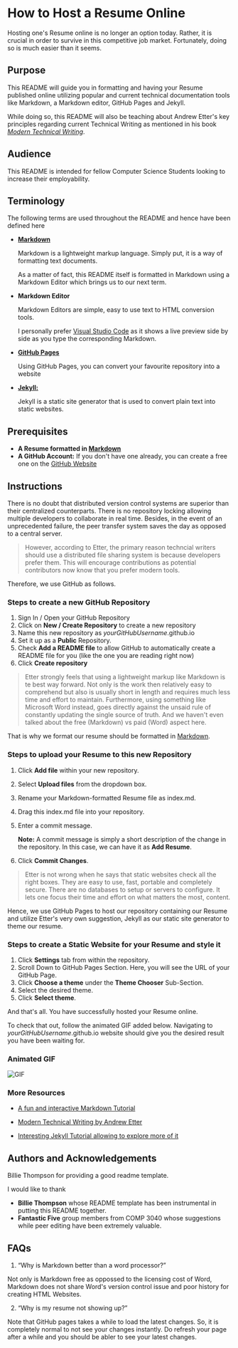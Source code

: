 # How to Host a Resume Online

Hosting one's Resume online is no longer an option today. Rather, it is crucial in order to survive in this competitive job market. Fortunately, doing so is much easier than it seems.

## Purpose

This README will guide you in formatting and having your Resume published online utilizing popular and current technical documentation tools like Markdown, a Markdown editor, GitHub Pages and Jekyll.

While doing so, this README will also be teaching about Andrew Etter's key principles regarding current Technical Writing as mentioned in his book [_Modern Technical Writing_](https://www.amazon.ca/Modern-Technical-Writing-Introduction-Documentation-ebook/dp/B01A2QL9SS/).

## Audience

This README is intended for fellow Computer Science Students looking to increase their employability.

## Terminology

The following terms are used throughout the README and hence have been defined here

- [**Markdown**](https://www.markdownguide.org/)

  Markdown is a lightweight markup language. Simply put, it is a way of formatting text documents.

  As a matter of fact, this README itself is formatted in Markdown using a Markdown Editor which brings us to our next term.

- **Markdown Editor**

  Markdown Editors are simple, easy to use text to HTML conversion tools.

  I personally prefer [Visual Studio Code](https://code.visualstudio.com/) as it shows a live preview side by side as you type the corresponding Markdown.

- [**GitHub Pages**](https://pages.github.com/)

  Using GitHub Pages, you can convert your favourite repository into a website

- [**Jekyll:**](https://jekyllrb.com/)

  Jekyll is a static site generator that is used to convert plain text into static websites.

## Prerequisites

- **A Resume formatted in [Markdown](https://www.markdownguide.org/)**
- **A GitHub Account:** If you don't have one already, you can create a free one on the [GitHub Website](https://github.com/join)

## Instructions

There is no doubt that distributed version control systems are superior than their centralized counterparts.
There is no repository locking allowing multiple developers to collaborate in real time. Besides, in the event of an unprecedented failure, the peer transfer system saves the day as opposed to a central server.

> However, according to Etter, the primary reason techncial writers should use a distributed file sharing system is because developers prefer them. This will encourage contributions as potential contributors now know that you prefer modern tools.

Therefore, we use GitHub as follows.

### Steps to create a new GitHub Repository

1. Sign In / Open your GitHub Repository
2. Click on **New / Create Repository** to create a new repository
3. Name this new repository as _yourGitHubUsername_.github.io
4. Set it up as a **Public** Repository.
5. Check **Add a README file** to allow GitHub to automatically create a README file for you (like the one you are reading right now)
6. Click **Create repository**

> Etter strongly feels that using a lightweight markup like Markdown is te best way forward. Not only is the work then relatively easy to comprehend but also is usually short in length and requires much less time and effort to maintain. Furthermore, using something like Microsoft Word instead, goes directly against the unsaid rule of constantly updating the single source of truth. And we haven't even talked about the free (Markdown) vs paid (Word) aspect here.

That is why we format our resume should be formatted in [Markdown](https://commonmark.org/help/).

### Steps to upload your Resume to this new Repository

1. Click **Add file** within your new repository.
2. Select **Upload files** from the dropdown box.
3. Rename your Markdown-formatted Resume file as index.md.
4. Drag this index.md file into your repository.
5. Enter a commit message.

   **Note:** A commit message is simply a short description of the change in the repository. In this case, we can have it as **Add Resume**.

6. Click **Commit Changes**.

> Etter is not wrong when he says that static websites check all the right boxes. They are easy to use, fast, portable and completely secure. There are no databases to setup or servers to configure. It lets one focus their time and effort on what matters the most, content.

Hence, we use GitHub Pages to host our repository containing our Resume and utilize Etter's very own suggestion, Jekyll as our static site generator to theme our resume.

### Steps to create a Static Website for your Resume and style it

1. Click **Settings** tab from within the repository.
2. Scroll Down to GitHub Pages Section. Here, you will see the URL of your GitHub Page.
3. Click **Choose a theme** under the **Theme Chooser** Sub-Section.
4. Select the desired theme.
5. Click **Select theme**.

And that's all. You have successfully hosted your Resume online. 

To check that out, follow the animated GIF added below. Navigating to _yourGitHubUsername_.github.io website should give you the desired result you have been waiting for.

### Animated GIF

![GIF](GIFanimation.gif)

### More Resources

- [A fun and interactive Markdown Tutorial](https://commonmark.org/help/tutorial/)

- [Modern Technical Writing by Andrew Etter](https://www.amazon.ca/Modern-Technical-Writing-Introduction-Documentation-ebook/dp/B01A2QL9SS/)

- [Interesting Jekyll Tutorial allowing to explore more of it](https://opensource.com/article/17/4/getting-started-jekyll)

## Authors and Acknowledgements

Billie Thompson for providing a good readme template.

I would like to thank 
- **Billie Thompson** whose README template has been instrumental in putting this README together.
- **Fantastic Five** group members from COMP 3040 whose suggestions while peer editing have been extremely valuable.

## FAQs

1. “Why is Markdown better than a word processor?”

Not only is Markdown free as oppossed to the licensing cost of Word, Markdown does not share Word's version control issue and poor history for creating HTML Websites.

2.  “Why is my resume not showing up?”

Note that GitHub pages takes a while to load the latest changes. So, it is completely normal to not see your changes instantly. Do refresh your page after a while and you should be abler to see your latest changes.
